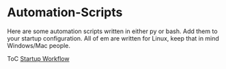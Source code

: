 # Automation-Scripts
Here are some automation scripts written in either py or bash. Add them to your startup configuration. All of em are written for Linux, keep that in mind Windows/Mac people.

ToC
[Startup Workflow](link)
